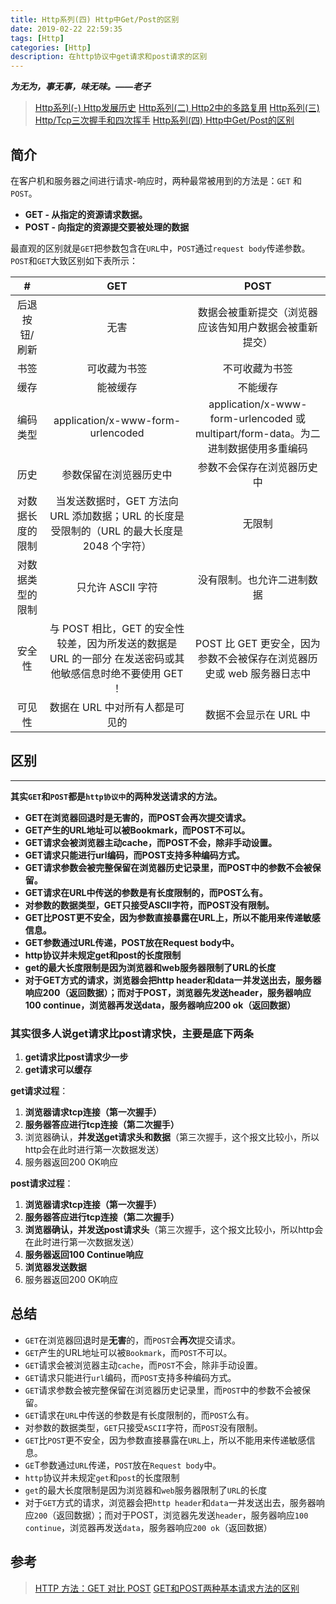 ```yaml
---
title: Http系列(四) Http中Get/Post的区别
date: 2019-02-22 22:59:35
tags: [Http]
categories: [Http]
description: 在http协议中get请求和post请求的区别
---
```


***为无为，事无事，味无味。——老子***

> [Http系列(-) Http发展历史](/blog/http/http-http2.html)
> [Http系列(二) Http2中的多路复用](/blog/http/http-http2-1.html)
> [Http系列(三) Http/Tcp三次握手和四次挥手](/blog/http/http-tcp.html)
> [Http系列(四) Http中Get/Post的区别](/blog/http/http-get-post.html)

## 简介

在客户机和服务器之间进行请求-响应时，两种最常被用到的方法是：`GET` 和 `POST`。

- **GET - 从指定的资源请求数据。**
- **POST - 向指定的资源提交要被处理的数据**

最直观的区别就是`GET`把参数包含在`URL`中，`POST`通过`request body`传递参数。`POST`和`GET`大致区别如下表所示：

| # |      GET      |  POST |
|:----------:|:-------------:|:------:|
| 后退按钮/刷新 |  无害 | 数据会被重新提交（浏览器应该告知用户数据会被重新提交） |
| 书签 |   可收藏为书签   | 不可收藏为书签 |
| 缓存 | 能被缓存 | 不能缓存 |
| 编码类型 | application/x-www-form-urlencoded | application/x-www-form-urlencoded 或 multipart/form-data。为二进制数据使用多重编码 |
| 历史 | 参数保留在浏览器历史中 | 参数不会保存在浏览器历史中 |
| 对数据长度的限制 | 当发送数据时，GET 方法向 URL 添加数据；URL 的长度是受限制的（URL 的最大长度是 2048 个字符） | 无限制 |
| 对数据类型的限制 | 只允许 ASCII 字符 | 没有限制。也允许二进制数据 |
| 安全性 | 与 POST 相比，GET 的安全性较差，因为所发送的数据是 URL 的一部分 在发送密码或其他敏感信息时绝不要使用 GET ！ | POST 比 GET 更安全，因为参数不会被保存在浏览器历史或 web 服务器日志中 |
| 可见性 | 数据在 URL 中对所有人都是可见的 | 数据不会显示在 URL 中 |

## 区别

---

**其实`GET`和`POST`都是`http协议中`的两种发送请求的方法。**

- **GET在浏览器回退时是无害的，而POST会再次提交请求。**
- **GET产生的URL地址可以被Bookmark，而POST不可以。**
- **GET请求会被浏览器主动cache，而POST不会，除非手动设置。**
- **GET请求只能进行url编码，而POST支持多种编码方式。**
- **GET请求参数会被完整保留在浏览器历史记录里，而POST中的参数不会被保留。**
- **GET请求在URL中传送的参数是有长度限制的，而POST么有。**
- **对参数的数据类型，GET只接受ASCII字符，而POST没有限制。**
- **GET比POST更不安全，因为参数直接暴露在URL上，所以不能用来传递敏感信息。**
- **GET参数通过URL传递，POST放在Request body中。**
- **http协议并未规定get和post的长度限制**
- **get的最大长度限制是因为浏览器和web服务器限制了URL的长度**
- **对于GET方式的请求，浏览器会把http header和data一并发送出去，服务器响应200（返回数据）；而对于POST，浏览器先发送header，服务器响应100 continue，浏览器再发送data，服务器响应200 ok（返回数据）**

### 其实很多人说get请求比post请求快，主要是底下两条

1. **get请求比post请求少一步**
2. **get请求可以缓存**

**get请求过程**：

1. **浏览器请求tcp连接（第一次握手）**
2. **服务器答应进行tcp连接（第二次握手）**
3. 浏览器确认，**并发送get请求头和数据**（第三次握手，这个报文比较小，所以http会在此时进行第一次数据发送）
4. 服务器返回200 OK响应

**post请求过程**：

1. **浏览器请求tcp连接（第一次握手）**
2. **服务器答应进行tcp连接（第二次握手）**
3. **浏览器确认，并发送post请求头**（第三次握手，这个报文比较小，所以http会在此时进行第一次数据发送）
4. **服务器返回100 Continue响应**
5. **浏览器发送数据**
6. 服务器返回200 OK响应

## 总结

- `GET`在浏览器回退时是**无害**的，而`POST`会**再次**提交请求。
- `GET`产生的URL地址可以被`Bookmark`，而`POST`不可以。
- `GET`请求会被浏览器主动`cache`，而`POST`不会，除非手动设置。
- `GET`请求只能进行`url`编码，而`POST`支持多种编码方式。
- `GET`请求参数会被完整保留在浏览器历史记录里，而`POST`中的参数不会被保留。
- `GET`请求在`URL`中传送的参数是有长度限制的，而`POST`么有。
- 对参数的数据类型，`GET`只接受`ASCII`字符，而`POST`没有限制。
- `GET`比`POST`更不安全，因为参数直接暴露在`URL`上，所以不能用来传递敏感信息。
- `GE`T参数通过`URL`传递，`POST`放在`Request body`中。
- `http`协议并未规定`get`和`post`的长度限制
- `get`的最大长度限制是因为浏览器和`web`服务器限制了`URL`的长度
- 对于`GET`方式的请求，浏览器会把`http header`和`data`一并发送出去，服务器响应`200`（返回数据）；而对于POST，浏览器先发送`header`，服务器响应`100 continue`，浏览器再发送`data`，服务器响应`200 ok`（返回数据）

## 参考

> [HTTP 方法：GET 对比 POST](https://www.w3school.com.cn/tags/html_ref_httpmethods.asp)
> [GET和POST两种基本请求方法的区别](https://www.cnblogs.com/logsharing/p/8448446.html#!comments)
